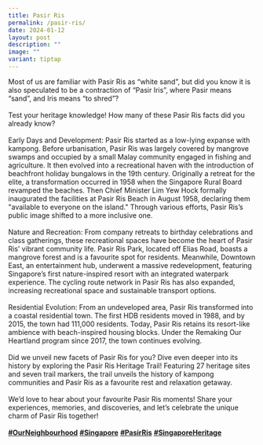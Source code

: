 ```yaml
---
title: Pasir Ris
permalink: /pasir-ris/
date: 2024-01-12
layout: post
description: ""
image: ""
variant: tiptap
---
```

<p></p>
<p></p>
<p></p>
<p></p>
<p>Most of us are familiar with Pasir Ris as “white sand”, but did you know
it is also speculated to be a contraction of “Pasir Iris”, where Pasir
means “sand”, and Iris means “to shred”?
<br>
<br>Test your heritage knowledge! How many of these Pasir Ris facts did you
already know?
<br>
<br>Early Days and Development: Pasir Ris started as a low-lying expanse with
kampong. Before urbanisation, Pasir Ris was largely covered by mangrove
swamps and occupied by a small Malay community engaged in fishing and agriculture.
It then evolved into a recreational haven with the introduction of beachfront
holiday bungalows in the 19th century. Originally a retreat for the elite,
a transformation occurred in 1958 when the Singapore Rural Board revamped
the beaches. Then Chief Minister Lim Yew Hock formally inaugurated the
facilities at Pasir Ris Beach in August 1958, declaring them "available
to everyone on the island." Through various efforts, Pasir Ris’s public
image shifted to a more inclusive one.
<br>
<br>Nature and Recreation: From company retreats to birthday celebrations
and class gatherings, these recreational spaces have become the heart of
Pasir Ris’ vibrant community life. Pasir Ris Park, located off Elias Road,
boasts a mangrove forest and is a favourite spot for residents. Meanwhile,
Downtown East, an entertainment hub, underwent a massive redevelopment,
featuring Singapore’s first nature-inspired resort with an integrated waterpark
experience. The cycling route network in Pasir Ris has also expanded, increasing
recreational space and sustainable transport options.
<br>
<br>Residential Evolution: From an undeveloped area, Pasir Ris transformed
into a coastal residential town. The first HDB residents moved in 1988,
and by 2015, the town had 111,000 residents. Today, Pasir Ris retains its
resort-like ambience with beach-inspired housing blocks. Under the Remaking
Our Heartland program since 2017, the town continues evolving.
<br>
<br>Did we unveil new facets of Pasir Ris for you? Dive even deeper into its
history by exploring the Pasir Ris Heritage Trail! Featuring 27 heritage
sites and seven trail markers, the trail unveils the history of kampong
communities and Pasir Ris as a favourite rest and relaxation getaway.
<br>
<br>We’d love to hear about your favourite Pasir Ris moments! Share your experiences,
memories, and discoveries, and let’s celebrate the unique charm of Pasir
Ris together!
<br>
<br><strong><a href="https://www.facebook.com/hashtag/ourneighbourhood?__eep__=6&amp;__tn__=*NK*F" class="x1i10hfl xjbqb8w x1ejq31n xd10rxx x1sy0etr x17r0tee x972fbf xcfux6l x1qhh985 xm0m39n x9f619 x1ypdohk xt0psk2 xe8uvvx xdj266r x11i5rnm xat24cr x1mh8g0r xexx8yu x4uap5 x18d9i69 xkhd6sd x16tdsg8 x1hl2dhg xggy1nq x1a2a7pz x1sur9pj xkrqix3 xzsf02u x1s688f" rel="noopener noreferrer nofollow" target="_blank">#OurNeighbourhood</a></strong>  <strong><a href="https://www.facebook.com/hashtag/singapore?__eep__=6&amp;__tn__=*NK*F" class="x1i10hfl xjbqb8w x1ejq31n xd10rxx x1sy0etr x17r0tee x972fbf xcfux6l x1qhh985 xm0m39n x9f619 x1ypdohk xt0psk2 xe8uvvx xdj266r x11i5rnm xat24cr x1mh8g0r xexx8yu x4uap5 x18d9i69 xkhd6sd x16tdsg8 x1hl2dhg xggy1nq x1a2a7pz x1sur9pj xkrqix3 xzsf02u x1s688f" rel="noopener noreferrer nofollow" target="_blank">#Singapore</a></strong>  <strong><a href="https://www.facebook.com/hashtag/pasirris?__eep__=6&amp;__tn__=*NK*F" class="x1i10hfl xjbqb8w x1ejq31n xd10rxx x1sy0etr x17r0tee x972fbf xcfux6l x1qhh985 xm0m39n x9f619 x1ypdohk xt0psk2 xe8uvvx xdj266r x11i5rnm xat24cr x1mh8g0r xexx8yu x4uap5 x18d9i69 xkhd6sd x16tdsg8 x1hl2dhg xggy1nq x1a2a7pz x1sur9pj xkrqix3 xzsf02u x1s688f" rel="noopener noreferrer nofollow" target="_blank">#PasirRis</a></strong>  <strong><a href="https://www.facebook.com/hashtag/singaporeheritage?__eep__=6&amp;__tn__=*NK*F" class="x1i10hfl xjbqb8w x1ejq31n xd10rxx x1sy0etr x17r0tee x972fbf xcfux6l x1qhh985 xm0m39n x9f619 x1ypdohk xt0psk2 xe8uvvx xdj266r x11i5rnm xat24cr x1mh8g0r xexx8yu x4uap5 x18d9i69 xkhd6sd x16tdsg8 x1hl2dhg xggy1nq x1a2a7pz x1sur9pj xkrqix3 xzsf02u x1s688f" rel="noopener noreferrer nofollow" target="_blank">#SingaporeHeritage</a></strong>
<br>
<br>
</p>